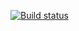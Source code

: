 [![Build status](https://ci.appveyor.com/api/projects/status/ddmi7vtruwix6vyb/branch/master?svg=true)](https://ci.appveyor.com/project/IrinaNetology/selenide/branch/master)
